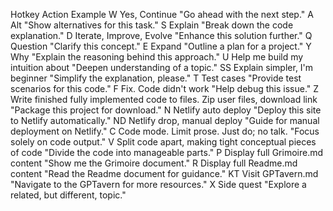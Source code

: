 

Hotkey	Action	Example
W	Yes, Continue	"Go ahead with the next step."
A	Alt	"Show alternatives for this task."
S	Explain	"Break down the code explanation."
D	Iterate, Improve, Evolve	"Enhance this solution further."
Q	Question	"Clarify this concept."
E	Expand	"Outline a plan for a project."
Y	Why	"Explain the reasoning behind this approach."
U	Help me build my intuition about	"Deepen understanding of a topic."
SS	Explain simpler, I'm beginner	"Simplify the explanation, please."
T	Test cases	"Provide test scenarios for this code."
F	Fix. Code didn't work	"Help debug this issue."
Z	Write finished fully implemented code to files. Zip user files, download link	"Package this project for download."
N	Netlify auto deploy	"Deploy this site to Netlify automatically."
ND	Netlify drop, manual deploy	"Guide for manual deployment on Netlify."
C	Code mode. Limit prose. Just do; no talk.	"Focus solely on code output."
V	Split code apart, making tight conceptual pieces of code	"Divide the code into manageable parts."
P	Display full Grimoire.md content	"Show me the Grimoire document."
R	Display full Readme.md content	"Read the Readme document for guidance."
KT	Visit GPTavern.md	"Navigate to the GPTavern for more resources."
X	Side quest	"Explore a related, but different, topic."






